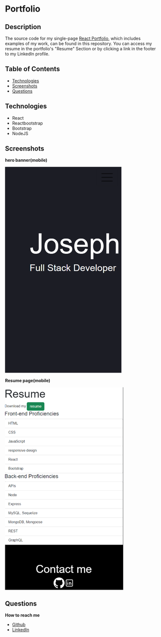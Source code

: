 # Portfolio

## Description

The source code for my single-page <a href="https://joesen-dev.github.io/react-portfolio/">React Portfolio</a>, which includes examples of my work, can be found in this repository. You can access my resume in the portfolio's "Resume" Section or by clicking a link in the footer to my LinkedIn profile.

## Table of Contents

- [Technologies](#technologies)
- [Screenshots](#screenshots)
- [Questions](#questions)

## Technologies

- React
- Reactbootstrap
- Bootstrap
- NodeJS

## Screenshots

**hero banner(mobile)**

![hero banner](./src/assets/images/screenshots/hero-banner.png)

**Resume page(mobile)**

![Resume page](./src/assets/images/screenshots/Resume-page.png)

## Questions

**How to reach me**

- <a href="https://github.com/joesen-dev">Github</a>
- <a href="https://www.linkedin.com/in/josephsenyonga418245213/">LinkedIn</a>
